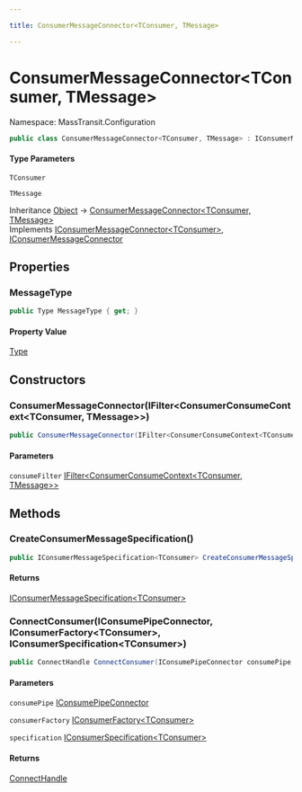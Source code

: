 ```yaml
---

title: ConsumerMessageConnector<TConsumer, TMessage>

---
```


# ConsumerMessageConnector\<TConsumer, TMessage\>

Namespace: MassTransit.Configuration

```csharp
public class ConsumerMessageConnector<TConsumer, TMessage> : IConsumerMessageConnector<TConsumer>, IConsumerMessageConnector
```

#### Type Parameters

`TConsumer`<br/>

`TMessage`<br/>

Inheritance [Object](https://learn.microsoft.com/en-us/dotnet/api/system.object) → [ConsumerMessageConnector\<TConsumer, TMessage\>](../masstransit-configuration/consumermessageconnector-2)<br/>
Implements [IConsumerMessageConnector\<TConsumer\>](../masstransit-configuration/iconsumermessageconnector-1), [IConsumerMessageConnector](../masstransit-configuration/iconsumermessageconnector)

## Properties

### **MessageType**

```csharp
public Type MessageType { get; }
```

#### Property Value

[Type](https://learn.microsoft.com/en-us/dotnet/api/system.type)<br/>

## Constructors

### **ConsumerMessageConnector(IFilter\<ConsumerConsumeContext\<TConsumer, TMessage\>\>)**

```csharp
public ConsumerMessageConnector(IFilter<ConsumerConsumeContext<TConsumer, TMessage>> consumeFilter)
```

#### Parameters

`consumeFilter` [IFilter\<ConsumerConsumeContext\<TConsumer, TMessage\>\>](../../masstransit-abstractions/masstransit/ifilter-1)<br/>

## Methods

### **CreateConsumerMessageSpecification()**

```csharp
public IConsumerMessageSpecification<TConsumer> CreateConsumerMessageSpecification()
```

#### Returns

[IConsumerMessageSpecification\<TConsumer\>](../masstransit-configuration/iconsumermessagespecification-1)<br/>

### **ConnectConsumer(IConsumePipeConnector, IConsumerFactory\<TConsumer\>, IConsumerSpecification\<TConsumer\>)**

```csharp
public ConnectHandle ConnectConsumer(IConsumePipeConnector consumePipe, IConsumerFactory<TConsumer> consumerFactory, IConsumerSpecification<TConsumer> specification)
```

#### Parameters

`consumePipe` [IConsumePipeConnector](../../masstransit-abstractions/masstransit/iconsumepipeconnector)<br/>

`consumerFactory` [IConsumerFactory\<TConsumer\>](../../masstransit-abstractions/masstransit/iconsumerfactory-1)<br/>

`specification` [IConsumerSpecification\<TConsumer\>](../masstransit-configuration/iconsumerspecification-1)<br/>

#### Returns

[ConnectHandle](../../masstransit-abstractions/masstransit/connecthandle)<br/>
